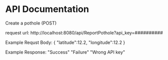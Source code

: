 API Documentation
=================

Create a pothole (POST)

request url: http://localhost:8080/api/ReportPothole?api_key=##########

Example Requst Body:
{
"latitude":12.2,
"longitude":12.2
}

Example Response:
"Success"
"Failure"
"Wrong API key"
